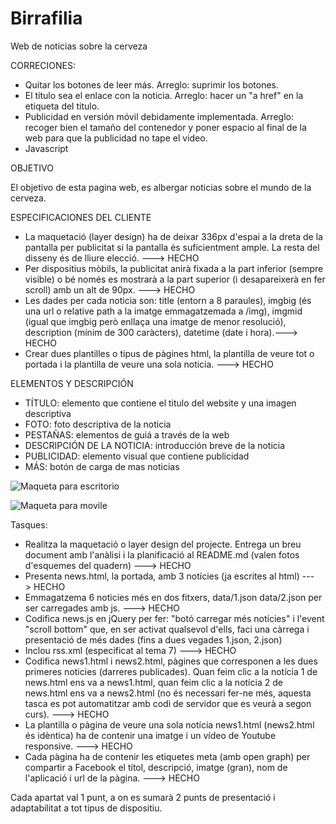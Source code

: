 # Birrafilia
Web de noticias sobre la cerveza

CORRECIONES:
- Quitar los botones de leer más.
Arreglo: suprimir los botones.
- El título sea el enlace con la noticia.
Arreglo: hacer un "a href" en la etiqueta del titulo.
- Publicidad en versión móvil debidamente implementada.
Arreglo: recoger bien el tamaño del contenedor y poner espacio al final de la web para que la publicidad no tape el video.
- Javascript

OBJETIVO

El objetivo de esta pagina web, es albergar noticias sobre el mundo de la cerveza.

ESPECIFICACIONES DEL CLIENTE

- La maquetació (layer design) ha de deixar 336px d'espai a la dreta de la pantalla per publicitat si la pantalla és suficientment ample. La resta del disseny és de lliure elecció. ---> HECHO 
- Per dispositius mòbils, la publicitat anirà fixada a la part inferior (sempre visible) o bé només es mostrarà a la part superior (i desapareixerà en fer scroll) amb un alt de 90px. ---> HECHO
- Les dades per cada noticia son: title (entorn a 8 paraules), imgbig (és una url o relative path a la imatge emmagatzemada a /img), imgmid (igual que imgbig però enllaça una imatge de menor resolució), description (mínim de 300 caràcters), datetime (date i hora).---> HECHO
- Crear dues plantilles o tipus de pàgines html, la plantilla de veure tot o portada i la plantilla de veure una sola noticia. ---> HECHO 

ELEMENTOS Y DESCRIPCIÓN

- TÍTULO: elemento que contiene el titulo del website y una imagen descriptiva
- FOTO: foto descriptiva de la noticia
- PESTAÑAS: elementos de guiá a través de la web
- DESCRIPCIÓN DE LA NOTICIA: introducción breve de la noticia 
- PUBLICIDAD: elemento visual que contiene publicidad
- MÁS: botón de carga de mas noticias

![Maqueta para escritorio](https://rawgit.com/RaulNinoSalas/Birrafilia/master/Pliego/Maqueta%20Escritorio.png)


![Maqueta para movile](https://rawgit.com/RaulNinoSalas/Birrafilia/master/Pliego/Maqueta%20Movil.png)

Tasques:

- Realitza la maquetació o layer design del projecte. Entrega un breu document amb l'anàlisi i la planificació al README.md (valen fotos d'esquemes del quadern) ---> HECHO
- Presenta news.html, la portada, amb 3 notícies (ja escrites al html) ---> HECHO
- Emmagatzema 6 noticies més en dos fitxers, data/1.json data/2.json per ser carregades amb js. ---> HECHO
- Codifica news.js en jQuery per fer: "botó carregar més notícies" i l'event "scroll bottom" que, en ser activat qualsevol d'ells, faci una càrrega i presentació de més dades (fins a dues vegades 1.json, 2.json)
- Inclou rss.xml (especificat al tema 7) ---> HECHO
- Codifica news1.html i news2.html, pàgines que corresponen a les dues primeres noticies (darreres publicades). Quan feim clic a la notícia 1 de news.html ens va a news1.html, quan feim clic a la notícia 2 de news.html ens va a news2.html (no és necessari fer-ne més, aquesta tasca es pot automatitzar amb codi de servidor que es veurà a segon curs). ---> HECHO
- La plantilla o pàgina de veure una sola notícia news1.html (news2.html és idèntica) ha de contenir una imatge i un vídeo de Youtube responsive. ---> HECHO
- Cada pàgina ha de contenir les etiquetes meta (amb open graph) per compartir a Facebook el títol, descripció, imatge (gran), nom de l'aplicació i url de la pàgina. ---> HECHO

Cada apartat val 1 punt, a on es sumarà 2 punts de presentació i adaptabilitat a tot tipus de dispositiu.

